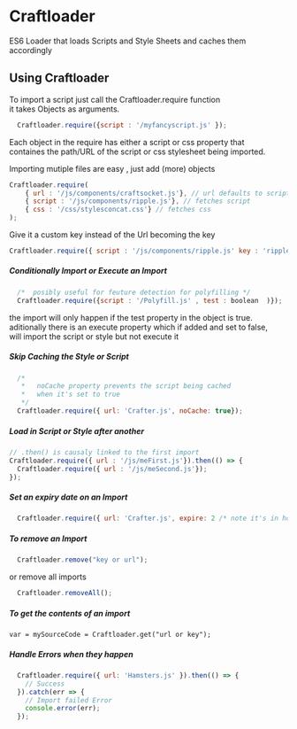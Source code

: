 # Craftloader
ES6 Loader that loads Scripts and Style Sheets and caches them accordingly 


## Using Craftloader    

To import a script just call the Craftloader.require function    
it takes Objects as arguments.    

``` javascript
  Craftloader.require({script : '/myfancyscript.js' });
```    
Each object in the require has either a script or css property that    
containes the path/URL of the script or css stylesheet being imported.    

Importing mutiple files are easy , just add (more) objects
``` javascript
Craftloader.require(
    { url : '/js/components/craftsocket.js'}, // url defaults to script import
    { script : '/js/components/ripple.js'}, // fetches script
    { css : '/css/stylesconcat.css'} // fetches css 
);

```

Give it a custom key instead of the Url becoming the key

``` javascript
Craftloader.require({ script : '/js/components/ripple.js' key : 'rippler'});

```

##### Conditionally Import or Execute an Import

``` javascript
  /*  posibly useful for feuture detection for polyfilling */
  Craftloader.require({script : '/Polyfill.js' , test : boolean  )});
``` 
the import will only happen if the test property in the object is true.      
aditionally there is an execute property which if added and set to false,    
will import the script or style but not execute it    


##### Skip Caching the Style or Script

``` javascript
  /* 
   *   noCache property prevents the script being cached 
   *   when it's set to true 
   */
  Craftloader.require({ url: 'Crafter.js', noCache: true});
```

##### Load in Script or Style after another    

``` javascript
// .then() is causaly linked to the first import
Craftloader.require({ url : '/js/meFirst.js'}).then(() => {
  Craftloader.require({ url : '/js/meSecond.js'});
});
```

##### Set an expiry date on an Import

``` javascript
  Craftloader.require({ url: 'Crafter.js', expire: 2 /* note it's in hours */});
```

##### To remove an Import

``` javascript
  Craftloader.remove("key or url");
```
or remove all imports 

``` javascript
  Craftloader.removeAll();
```

##### To get the contents of an import

`var = mySourceCode = Craftloader.get("url or key");`

##### Handle Errors when they happen

``` javascript
  Craftloader.require({ url: 'Hamsters.js' }).then(() => {
    // Success
  }).catch(err => {
    // Import failed Error
    console.error(err);
  });
```
